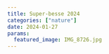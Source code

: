 ```yaml
---
title: Super-besse 2024
categories: ["nature"]
date: 2024-01-27
params:
  featured_image: IMG_8726.jpg
---
```

